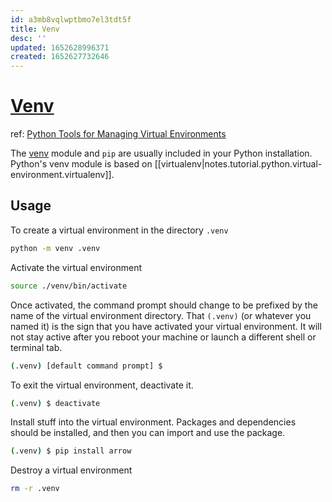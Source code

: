 ```yaml
---
id: a3mb8vqlwptbmo7el3tdt5f
title: Venv
desc: ''
updated: 1652628996371
created: 1652627732646
---
```

# [Venv](https://docs.python.org/3/library/venv.html)

ref: [Python Tools for Managing Virtual Environments](https://dev.to/bowmanjd/python-tools-for-managing-virtual-environments-3bko)

The [venv](https://docs.python.org/3/library/venv.html) module and `pip` are usually included in your Python installation. Python's venv module is based on [[virtualenv|notes.tutorial.python.virtual-environment.virtualenv]].

## Usage

To create a virtual environment in the directory `.venv`

```bash
python -m venv .venv
```

Activate the virtual environment

```bash
source ./venv/bin/activate
```

Once activated, the command prompt should change to be prefixed by the name of the virtual environment directory. That `(.venv)` (or whatever you named it) is the sign that you have activated your virtual environment. It will not stay active after you reboot your machine or launch a different shell or terminal tab.

```bash
(.venv) [default command prompt] $
```

To exit the virtual environment, deactivate it.

```bash
(.venv) $ deactivate
```

Install stuff into the virtual environment. Packages and dependencies should be installed, and then you can import and use the package.

```bash
(.venv) $ pip install arrow
```

Destroy a virtual environment

```bash
rm -r .venv
```